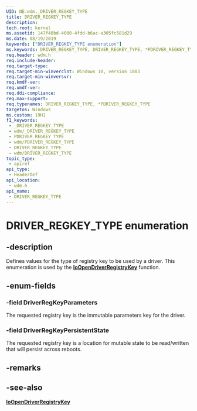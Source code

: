 ```yaml
---
UID: NE:wdm._DRIVER_REGKEY_TYPE
title: DRIVER_REGKEY_TYPE
description: 
tech.root: kernel
ms.assetid: 147f40bd-4000-4fdd-b6ac-a305fc581d29
ms.date: 08/19/2019
keywords: ["DRIVER_REGKEY_TYPE enumeration"]
ms.keywords: DRIVER_REGKEY_TYPE, DRIVER_REGKEY_TYPE, *PDRIVER_REGKEY_TYPE,
req.header: wdm.h
req.include-header: 
req.target-type: 
req.target-min-winverclnt: Windows 10, version 1803
req.target-min-winversvr: 
req.kmdf-ver: 
req.umdf-ver: 
req.ddi-compliance: 
req.max-support: 
req.typenames: DRIVER_REGKEY_TYPE, *PDRIVER_REGKEY_TYPE
targetos: Windows
ms.custom: 19H1
f1_keywords:
 - _DRIVER_REGKEY_TYPE
 - wdm/_DRIVER_REGKEY_TYPE
 - PDRIVER_REGKEY_TYPE
 - wdm/PDRIVER_REGKEY_TYPE
 - DRIVER_REGKEY_TYPE
 - wdm/DRIVER_REGKEY_TYPE
topic_type:
 - apiref
api_type:
 - HeaderDef
api_location:
 - wdm.h
api_name:
 - DRIVER_REGKEY_TYPE
---
```


# DRIVER_REGKEY_TYPE enumeration


## -description

Defines values for the type of registry key to be used by a driver.  This enumeration is used by the [**IoOpenDriverRegistryKey**](nf-wdm-ioopendriverregistrykey.md) function.

## -enum-fields

### -field DriverRegKeyParameters

The requested registry key is the immutable parameters key for the driver.

### -field DriverRegKeyPersistentState 

The requested registry key is a location for mutable state to be read/written that will persist across reboots.

## -remarks

## -see-also

[**IoOpenDriverRegistryKey**](nf-wdm-ioopendriverregistrykey.md)


